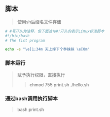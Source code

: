 ## 脚本
> 使用sh后缀名文件存储
```bash
# #号开头为注释，但下面这句#!开头的表示Linux标准脚本
#!/bin/bash
# The fist program

echo -e "\e[1;34m 天上掉下个林妹妹 \e[0m"
```

### 脚本运行
> 赋予执行权限，直接执行
> > chmod 755 print.sh
> > ./hello.sh

### 通过bash调用执行脚本
> bash print.sh

